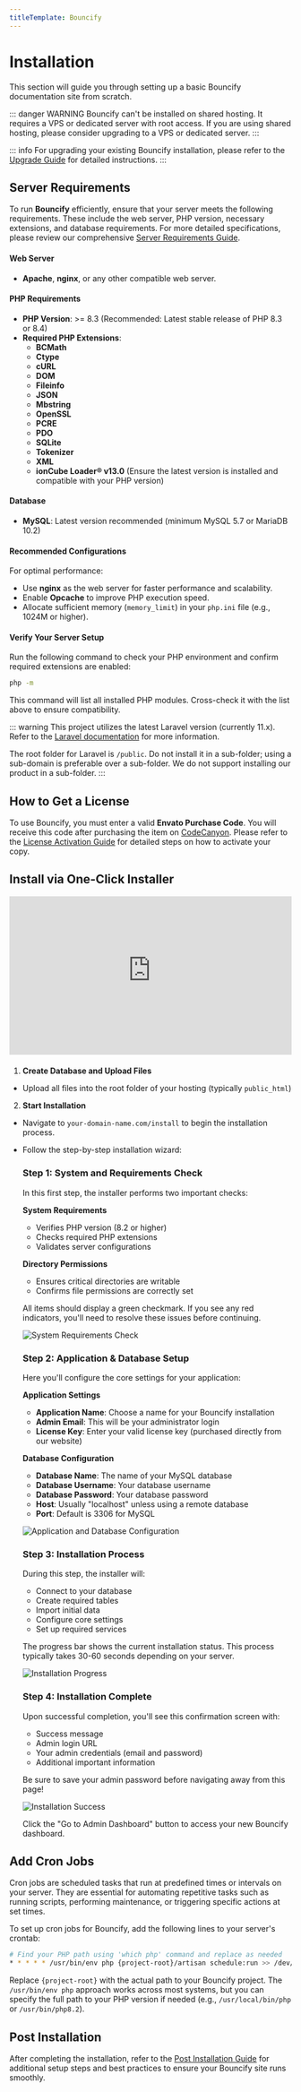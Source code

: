 ```yaml
---
titleTemplate: Bouncify
---
```


# Installation

This section will guide you through setting up a basic Bouncify documentation site from scratch.

::: danger WARNING
Bouncify can't be installed on shared hosting. It requires a VPS or dedicated server with root access. If you are using shared hosting, please consider upgrading to a VPS or dedicated server.
:::

::: info
For upgrading your existing Bouncify installation, please refer to the [Upgrade Guide](/bouncify/upgrade) for detailed instructions.
:::

## Server Requirements

To run **Bouncify** efficiently, ensure that your server meets the following requirements. These include the web server, PHP version, necessary extensions, and database requirements. For more detailed specifications, please review our comprehensive [Server Requirements Guide](/bouncify/faqs/server-requirements).

#### Web Server
- **Apache**, **nginx**, or any other compatible web server.

#### PHP Requirements
- **PHP Version**: >= 8.3 (Recommended: Latest stable release of PHP 8.3 or 8.4)
- **Required PHP Extensions**:
  - **BCMath**
  - **Ctype**
  - **cURL**
  - **DOM**
  - **Fileinfo**
  - **JSON**
  - **Mbstring**
  - **OpenSSL**
  - **PCRE**
  - **PDO**
  - **SQLite**
  - **Tokenizer**
  - **XML**
  - **ionCube Loader® v13.0** (Ensure the latest version is installed and compatible with your PHP version)

#### Database
- **MySQL**: Latest version recommended (minimum MySQL 5.7 or MariaDB 10.2)

#### Recommended Configurations
For optimal performance:
- Use **nginx** as the web server for faster performance and scalability.
- Enable **Opcache** to improve PHP execution speed.
- Allocate sufficient memory (`memory_limit`) in your `php.ini` file (e.g., 1024M or higher).

#### Verify Your Server Setup
Run the following command to check your PHP environment and confirm required extensions are enabled:

```bash
php -m
```

This command will list all installed PHP modules. Cross-check it with the list above to ensure compatibility.

::: warning
This project utilizes the latest Laravel version (currently 11.x). Refer to the [Laravel documentation](https://laravel.com/docs) for more information.

The root folder for Laravel is `/public`. Do not install it in a sub-folder; using a sub-domain is preferable over a sub-folder. We do not support installing our product in a sub-folder.
:::

## How to Get a License

To use Bouncify, you must enter a valid **Envato Purchase Code**. You will receive this code after purchasing the item on [CodeCanyon](https://codecanyon.net). Please refer to the [License Activation Guide](/bouncify/how-to-get-license.html) for detailed steps on how to activate your copy.

## Install via One-Click Installer

<div style="position: relative; padding-bottom: 56.25%; height: 0; overflow: hidden; max-width: 100%; margin-bottom: 20px;">
  <iframe 
      style="position: absolute; top: 0; left: 0; width: 100%; height: 100%;" 
      src="https://www.youtube-nocookie.com/embed/oQNQDTUpGQU?si=L2ydDl9MwPkcf3fN&amp;controls=0&amp;rel=0&amp;modestbranding=1&amp;showinfo=0" 
      title="Bouncify Installation Guide" 
      frameborder="0" 
      allow="accelerometer; autoplay; clipboard-write; encrypted-media; gyroscope; picture-in-picture" 
      allowfullscreen>
  </iframe>
</div>

1. **Create Database and Upload Files**
  - Upload all files into the root folder of your hosting (typically `public_html`)

2. **Start Installation**
  - Navigate to `your-domain-name.com/install` to begin the installation process.
  - Follow the step-by-step installation wizard:

    ### Step 1: System and Requirements Check

    In this first step, the installer performs two important checks:

    **System Requirements**
    - Verifies PHP version (8.2 or higher)
    - Checks required PHP extensions
    - Validates server configurations
    
    **Directory Permissions**
    - Ensures critical directories are writable
    - Confirms file permissions are correctly set
    
    All items should display a green checkmark. If you see any red indicators, you'll need to resolve these issues before continuing.

    ![System Requirements Check](/bouncify/installer-1.png)

    ### Step 2: Application & Database Setup

    Here you'll configure the core settings for your application:

    **Application Settings**
    - **Application Name**: Choose a name for your Bouncify installation
    - **Admin Email**: This will be your administrator login
    - **License Key**: Enter your valid license key (purchased directly from our website)

    **Database Configuration**
    - **Database Name**: The name of your MySQL database
    - **Database Username**: Your database username
    - **Database Password**: Your database password
    - **Host**: Usually "localhost" unless using a remote database
    - **Port**: Default is 3306 for MySQL

    ![Application and Database Configuration](/bouncify/installer-2.png)

    ### Step 3: Installation Process

    During this step, the installer will:
    - Connect to your database
    - Create required tables
    - Import initial data
    - Configure core settings
    - Set up required services

    The progress bar shows the current installation status. This process typically takes 30-60 seconds depending on your server.

    ![Installation Progress](/bouncify/installer-3.png)

    ### Step 4: Installation Complete

    Upon successful completion, you'll see this confirmation screen with:
    - Success message
    - Admin login URL
    - Your admin credentials (email and password)
    - Additional important information

    Be sure to save your admin password before navigating away from this page!

    ![Installation Success](/bouncify/installer-4.png)

    Click the "Go to Admin Dashboard" button to access your new Bouncify dashboard.

## Add Cron Jobs

Cron jobs are scheduled tasks that run at predefined times or intervals on your server. They are essential for automating repetitive tasks such as running scripts, performing maintenance, or triggering specific actions at set times.

To set up cron jobs for Bouncify, add the following lines to your server's crontab:

```bash
# Find your PHP path using 'which php' command and replace as needed
* * * * * /usr/bin/env php {project-root}/artisan schedule:run >> /dev/null 2>&1
```

Replace `{project-root}` with the actual path to your Bouncify project. The `/usr/bin/env php` approach works across most systems, but you can specify the full path to your PHP version if needed (e.g., `/usr/local/bin/php` or `/usr/bin/php8.2`).

## Post Installation

After completing the installation, refer to the [Post Installation Guide](./post-installation.md) for additional setup steps and best practices to ensure your Bouncify site runs smoothly.
